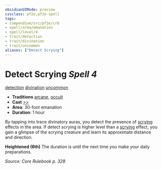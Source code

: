 ```yaml
---
obsidianUIMode: preview
cssclass: pf2e,pf2e-spell
tags:
- compendium/src/pf2e/crb
- spell/area/emanation
- spell/level/4
- trait/detection
- trait/divination
- trait/uncommon
aliases: ["Detect Scrying"]
---
```

# Detect Scrying *Spell 4*   
[detection](detection.md "Detection Effect Trait")  [divination](divination.md "Divination School Trait")  [uncommon](uncommon.md "Uncommon Rarity Trait")  

- **Traditions** [arcane](arcane.md "Arcane Tradition Trait"), [occult](occult.md "Occult Tradition Trait")
- **Cast** [>>](chapter-9-playing-the-game.md#Actions "Two-Action") 
- **Area**: 30-foot emanation
- **Duration**: 1 hour

By tapping into trace divinatory auras, you detect the presence of [scrying](Reference/Rules/Traits/scrying.md "Scrying Effect Trait") effects in the area. If detect scrying is higher level than a [scrying](Reference/Rules/Traits/scrying.md "Scrying Effect Trait") effect, you gain a glimpse of the scrying creature and learn its approximate distance and direction.

**Heightened (6th)** The duration is until the next time you make your daily preparations.

*Source: Core Rulebook p. 328*